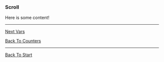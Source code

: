 ```load-basic

```

### Scroll

Here is some content!

---

[Next Vars](!SANDBOX_VARS)

[Back To Counters](!SANDBOX_COUNTERS)

---

[Back To Start](!SANDBOX_START)
